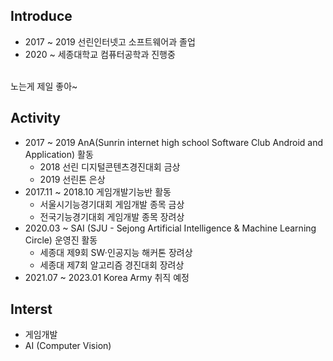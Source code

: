 ## Introduce
- 2017 ~ 2019 선린인터넷고 소프트웨어과 졸업
- 2020 ~ 세종대학교 컴퓨터공학과 진행중
<br>
노는게 제일 좋아~

## Activity
- 2017 ~ 2019 AnA(Sunrin internet high school Software Club Android and Application) 활동
  - 2018 선린 디지털콘텐츠경진대회 금상 
  - 2019 선린톤 은상 
- 2017.11 ~ 2018.10 게임개발기능반 활동
  - 서울시기능경기대회 게임개발 종목 금상
  - 전국기능경기대회 게임개발 종목 장려상
- 2020.03 ~ SAI (SJU - Sejong Artificial Intelligence & Machine Learning Circle) 운영진 활동
  -  세종대 제9회 SW·인공지능 해커톤 장려상
  -  세종대 제7회 알고리즘 경진대회 장려상
- 2021.07 ~ 2023.01 Korea Army 취직 예정
  
## Interst
- 게임개발
- AI (Computer Vision)

